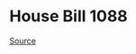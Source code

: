 # House Bill 1088

[Source](http://lawfilesext.leg.wa.gov/biennium/2021-22/Xml/Bills/House%20Bills/1088.xml)